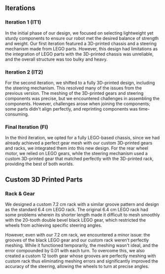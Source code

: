 ## Iterations
### Iteration 1 (IT1)
In the initial phase of our design, we focused on selecting lightweight yet sturdy components to ensure our robot met the desired balance of strength and weight. Our first iteration featured a 3D-printed chassis and a steering mechanism made from LEGO parts. However, this design had limitations as the integration of LEGO parts with the 3D-printed chassis was unreliable, and the overall structure was too bulky and heavy. 
### Iteration 2 (IT2)
For the second iteration, we shifted to a fully 3D-printed design, including the steering mechanism. This resolved many of the issues from the previous version. The meshing of the 3D-printed gears and steering components was precise, but we encountered challenges in assembling the components. However, challenges arose when joining the components; some parts didn't align perfectly, and reprinting components was time-consuming.
### Final Iteration (FI)
In the third iteration, we opted for a fully LEGO-based chassis, since we had already achieved a perfect gear mesh with our custom 3D-printed gears and racks, we integrated them into this new design. For the rear wheel motor, we relied on LEGO gears, while the steering mechanism used a custom 3D-printed gear that matched perfectly with the 3D-printed rack, providing the best of both worlds.
## Custom 3D Printed Parts

### Rack & Gear
We designed a custom 7.2 cm rack with a similar groove pattern and design as the standard 6.4 cm LEGO rack. The original 6.4 cm LEGO rack had some problems wherein its shorter length made it difficult to mesh smoothly with the 20-tooth double bevel black LEGO gear, which restricted the wheels from achieving specific steering angles. 

However, even with our 7.2 cm rack, we encountered a minor issue: the grooves of the black LEGO gear and our custom rack weren’t perfectly meshing. While it functioned temporarily, the meshing wasn't ideal, and the error compounded by 0.01 with each turn. To overcome this, we also created a custom 12 tooth gear whose grooves are perfectly meshing with custom rack thus eliminating meshing errors and significantly improved the accuracy of the steering, allowing the wheels to turn at precise angles.


